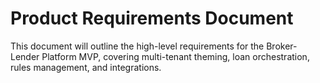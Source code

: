 # Product Requirements Document

This document will outline the high-level requirements for the Broker-Lender Platform MVP, covering multi-tenant theming, loan orchestration, rules management, and integrations.
